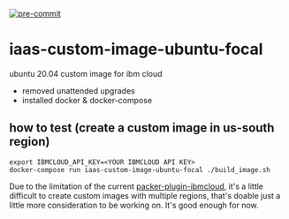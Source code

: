 [![pre-commit](https://github.com/ibm-xaas/iaas-custom-image-ubuntu-focal/actions/workflows/pre-commit.yaml/badge.svg?branch=main)](https://github.com/ibm-xaas/iaas-custom-image-ubuntu-focal/actions/workflows/pre-commit.yaml)
# iaas-custom-image-ubuntu-focal
ubuntu 20.04 custom image for ibm cloud
- removed unattended upgrades
- installed docker & docker-compose

## how to test (create a custom image in us-south region)
```
export IBMCLOUD_API_KEY=<YOUR IBMCLOUD API KEY>
docker-compose run iaas-custom-image-ubuntu-focal ./build_image.sh
```

Due to the limitation of the current [packer-plugin-ibmcloud](https://github.com/IBM/packer-plugin-ibmcloud), it's a little difficult to create custom images with multiple regions, that's doable just a little more consideration to be working on. It's good enough for now.
